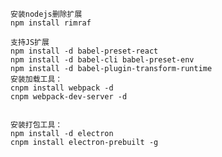     安装nodejs删除扩展
    npm install rimraf

    支持JS扩展
    npm install -d babel-preset-react
    npm install -d babel-cli babel-preset-env
    npm install -d babel-plugin-transform-runtime
    安装加载工具：
    cnpm install webpack -d
    cnpm webpack-dev-server -d


    安装打包工具：
    npm install -d electron
    cnpm install electron-prebuilt -g


